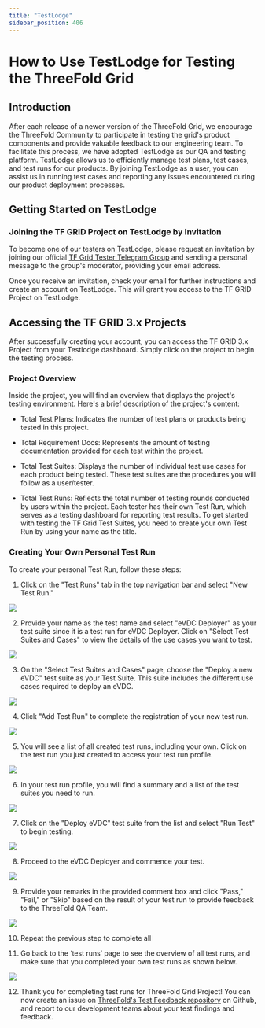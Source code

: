 ```yaml
---
title: "TestLodge"
sidebar_position: 406
---
```


<h1>How to Use TestLodge for Testing the ThreeFold Grid</h1>



## Introduction

After each release of a newer version of the ThreeFold Grid, we encourage the ThreeFold Community to participate in testing the grid's product components and provide valuable feedback to our engineering team. To facilitate this process, we have adopted TestLodge as our QA and testing platform. TestLodge allows us to efficiently manage test plans, test cases, and test runs for our products. By joining TestLodge as a user, you can assist us in running test cases and reporting any issues encountered during our product deployment processes.

## Getting Started on TestLodge

### Joining the TF GRID Project on TestLodge by Invitation

To become one of our testers on TestLodge, please request an invitation by joining our official [TF Grid Tester 
Telegram Group](https://t.me/joinchat/R75FxI_6J6tgn1jK) and sending a personal message to the group's moderator, providing your email address.

Once you receive an invitation, check your email for further instructions and create an account on TestLodge. This will grant you access to the TF GRID Project on TestLodge.

## Accessing the TF GRID 3.x Projects

After successfully creating your account, you can access the TF GRID 3.x Project from your Testlodge dashboard. Simply click on the project to begin the testing process.

### Project Overview

Inside the project, you will find an overview that displays the project's testing environment. Here's a brief description of the project's content:

- Total Test Plans: 
Indicates the number of test plans or products being tested in this project.

- Total Requirement Docs: 
Represents the amount of testing documentation provided for each test within the project.

- Total Test Suites: 
Displays the number of individual test use cases for each product being tested. These test suites are the procedures you will follow as a user/tester.

- Total Test Runs: 
Reflects the total number of testing rounds conducted by users within the project. Each tester has their own Test Run, which serves as a testing dashboard for reporting test results. To get started with testing the TF Grid Test Suites, you need to create your own Test Run by using your name as the title.

### Creating Your Own Personal Test Run
To create your personal Test Run, follow these steps:

1. Click on the "Test Runs" tab in the top navigation bar and select "New Test Run."

![](./img/test_run.png)

2. Provide your name as the test name and select "eVDC Deployer" as your test suite since it is a test run for eVDC Deployer. Click on "Select Test Suites and Cases" to view the details of the use cases you want to test.

![](./img/evdc_test.png)


3. On the "Select Test Suites and Cases" page, choose the "Deploy a new eVDC" test suite as your Test Suite. This suite includes the different use cases required to deploy an eVDC.

![](./img/deploy_evdc.png)

4. Click "Add Test Run" to complete the registration of your new test run.

![](./img/add_test.png)


5. You will see a list of all created test runs, including your own. Click on the test run you just created to access your test run profile.

![](./img/my_test.png)


6. In your test run profile, you will find a summary and a list of the test suites you need to run.

![](./img/test_list.png)

7. Click on the "Deploy eVDC" test suite from the list and select "Run Test" to begin testing.

![](./img/run_test.png)

8. Proceed to the eVDC Deployer and commence your test.

![](./img/evdc_home_.jpg)

9. Provide your remarks in the provided comment box and click "Pass," "Fail," or "Skip" based on the result of your test run to provide feedback to the ThreeFold QA Team.

![](./img/report_test.png)

10. Repeat the previous step to complete all

11. Go back to the ‘test runs’ page to see the overview of all test runs, and make sure that you completed your own test runs as shown below.

![](./img/test_finish.png)

12. Thank you for completing test runs for ThreeFold Grid Project! You can now create an issue on [ThreeFold's Test Feedback repository](https://github.com/threefoldtech/test_feedback/issues) on Github, and report to our development teams about your test findings and feedback.